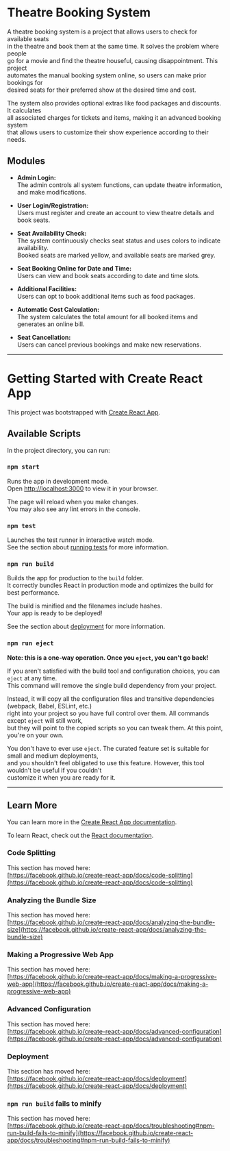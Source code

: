 # Theatre Booking System

A theatre booking system is a project that allows users to check for available seats  
in the theatre and book them at the same time. It solves the problem where people  
go for a movie and find the theatre houseful, causing disappointment. This project  
automates the manual booking system online, so users can make prior bookings for  
desired seats for their preferred show at the desired time and cost.

The system also provides optional extras like food packages and discounts. It calculates  
all associated charges for tickets and items, making it an advanced booking system  
that allows users to customize their show experience according to their needs.

## Modules

- **Admin Login:**  
  The admin controls all system functions, can update theatre information, and make modifications.

- **User Login/Registration:**  
  Users must register and create an account to view theatre details and book seats.

- **Seat Availability Check:**  
  The system continuously checks seat status and uses colors to indicate availability.  
  Booked seats are marked yellow, and available seats are marked grey.

- **Seat Booking Online for Date and Time:**  
  Users can view and book seats according to date and time slots.

- **Additional Facilities:**  
  Users can opt to book additional items such as food packages.

- **Automatic Cost Calculation:**  
  The system calculates the total amount for all booked items and generates an online bill.

- **Seat Cancellation:**  
  Users can cancel previous bookings and make new reservations.

---

# Getting Started with Create React App

This project was bootstrapped with [Create React App](https://github.com/facebook/create-react-app).

## Available Scripts

In the project directory, you can run:

### `npm start`

Runs the app in development mode.  
Open [http://localhost:3000](http://localhost:3000) to view it in your browser.  

The page will reload when you make changes.  
You may also see any lint errors in the console.

### `npm test`

Launches the test runner in interactive watch mode.  
See the section about [running tests](https://facebook.github.io/create-react-app/docs/running-tests) for more information.

### `npm run build`

Builds the app for production to the `build` folder.  
It correctly bundles React in production mode and optimizes the build for best performance.

The build is minified and the filenames include hashes.  
Your app is ready to be deployed!  

See the section about [deployment](https://facebook.github.io/create-react-app/docs/deployment) for more information.

### `npm run eject`

**Note: this is a one-way operation. Once you `eject`, you can't go back!**

If you aren't satisfied with the build tool and configuration choices, you can `eject` at any time.  
This command will remove the single build dependency from your project.

Instead, it will copy all the configuration files and transitive dependencies (webpack, Babel, ESLint, etc.)  
right into your project so you have full control over them. All commands except `eject` will still work,  
but they will point to the copied scripts so you can tweak them. At this point, you're on your own.

You don't have to ever use `eject`. The curated feature set is suitable for small and medium deployments,  
and you shouldn't feel obligated to use this feature. However, this tool wouldn't be useful if you couldn't  
customize it when you are ready for it.

---

## Learn More

You can learn more in the [Create React App documentation](https://facebook.github.io/create-react-app/docs/getting-started).

To learn React, check out the [React documentation](https://reactjs.org/).

### Code Splitting

This section has moved here:  
[https://facebook.github.io/create-react-app/docs/code-splitting](https://facebook.github.io/create-react-app/docs/code-splitting)

### Analyzing the Bundle Size

This section has moved here:  
[https://facebook.github.io/create-react-app/docs/analyzing-the-bundle-size](https://facebook.github.io/create-react-app/docs/analyzing-the-bundle-size)

### Making a Progressive Web App

This section has moved here:  
[https://facebook.github.io/create-react-app/docs/making-a-progressive-web-app](https://facebook.github.io/create-react-app/docs/making-a-progressive-web-app)

### Advanced Configuration

This section has moved here:  
[https://facebook.github.io/create-react-app/docs/advanced-configuration](https://facebook.github.io/create-react-app/docs/advanced-configuration)

### Deployment

This section has moved here:  
[https://facebook.github.io/create-react-app/docs/deployment](https://facebook.github.io/create-react-app/docs/deployment)

### `npm run build` fails to minify

This section has moved here:  
[https://facebook.github.io/create-react-app/docs/troubleshooting#npm-run-build-fails-to-minify](https://facebook.github.io/create-react-app/docs/troubleshooting#npm-run-build-fails-to-minify)
